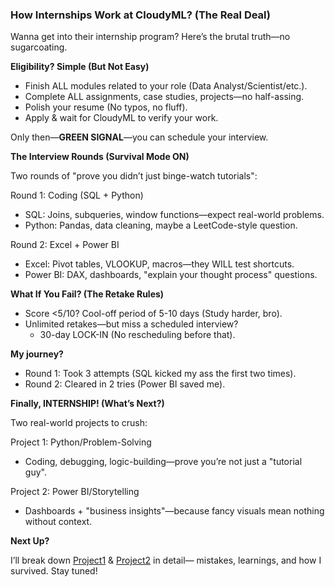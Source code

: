 ### How Internships Work at CloudyML? (The Real Deal)
Wanna get into their internship program? Here’s the brutal truth—no sugarcoating.

**Eligibility? Simple (But Not Easy)**

* Finish ALL modules related to your role (Data Analyst/Scientist/etc.).
* Complete ALL assignments, case studies, projects—no half-assing.
* Polish your resume (No typos, no fluff).
* Apply & wait for CloudyML to verify your work.

Only then—**GREEN SIGNAL**—you can schedule your interview.

**The Interview Rounds (Survival Mode ON)**

Two rounds of "prove you didn’t just binge-watch tutorials":

Round 1: Coding (SQL + Python)

* SQL: Joins, subqueries, window functions—expect real-world problems.
* Python: Pandas, data cleaning, maybe a LeetCode-style question.

Round 2: Excel + Power BI

* Excel: Pivot tables, VLOOKUP, macros—they WILL test shortcuts.
* Power BI: DAX, dashboards, "explain your thought process" questions.

**What If You Fail? (The Retake Rules)**

* Score <5/10? Cool-off period of 5-10 days (Study harder, bro).
* Unlimited retakes—but miss a scheduled interview?
    * 30-day LOCK-IN (No rescheduling before that).

**My journey?**

* Round 1: Took 3 attempts (SQL kicked my ass the first two times).
* Round 2: Cleared in 2 tries (Power BI saved me).

**Finally, INTERNSHIP! (What’s Next?)**

Two real-world projects to crush:

Project 1: Python/Problem-Solving

  * Coding, debugging, logic-building—prove you’re not just a "tutorial guy".

Project 2: Power BI/Storytelling
  
  * Dashboards + "business insights"—because fancy visuals mean nothing without context.

**Next Up?**

I’ll break down [Project1]() & [Project2]() in detail— mistakes, learnings, and how I survived. Stay tuned!
